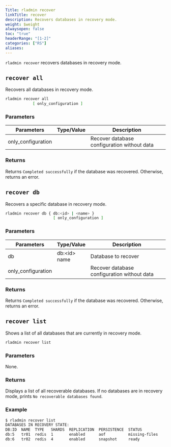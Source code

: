 ```yaml
---
Title: rladmin recover
linkTitle: recover
description: Recovers databases in recovery mode.
weight: $weight
alwaysopen: false
toc: "true"
headerRange: "[1-2]"
categories: ["RS"]
aliases:
---
```


`rladmin recover` recovers databases in recovery mode.

## `recover all`

Recovers all databases in recovery mode.

```sh
rladmin recover all
            [ only_configuration ]
```

### Parameters

| Parameters         | Type/Value | Description                                 |
|--------------------|------------|---------------------------------------------|
| only_configuration |            | Recover database configuration without data |

### Returns

Returns `Completed successfully` if the database was recovered. Otherwise, returns an error.

## `recover db`

Recovers a specific database in recovery mode.

```sh
rladmin recover db { db:<id> | <name> }
                     [ only_configuration ]
```

### Parameters

| Parameters         | Type/Value           | Description                                 |
|--------------------|----------------------|---------------------------------------------|
| db                 | db:\<id\> <br />name | Database to recover                         |
| only_configuration |                      | Recover database configuration without data |

### Returns

Returns `Completed successfully` if the database was recovered. Otherwise, returns an error.

## `recover list`

Shows a list of all databases that are currently in recovery mode.

```sh
rladmin recover list
```

### Parameters

None.

### Returns

Displays a list of all recoverable databases. If no databases are in recovery mode, prints `No recoverable databases found`.

### Example

```sh
$ rladmin recover list
DATABASES IN RECOVERY STATE:
DB:ID  NAME  TYPE   SHARDS  REPLICATION  PERSISTENCE  STATUS
db:5   tr01  redis  1       enabled      aof          missing-files
db:6   tr02  redis  4       enabled      snapshot     ready
```
